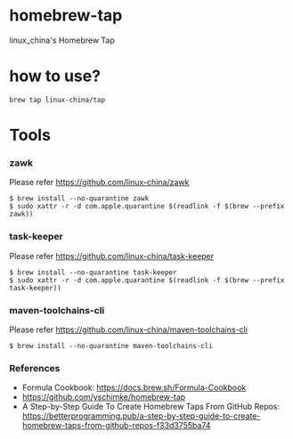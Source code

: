 homebrew-tap
==================

linux_china's Homebrew Tap

# how to use?

```shell
brew tap linux-china/tap
```

# Tools

### zawk

Please refer https://github.com/linux-china/zawk

```shell
$ brew install --no-quarantine zawk
$ sudo xattr -r -d com.apple.quarantine $(readlink -f $(brew --prefix zawk))
```

### task-keeper

Please refer https://github.com/linux-china/task-keeper

```shell
$ brew install --no-quarantine task-keeper
$ sudo xattr -r -d com.apple.quarantine $(readlink -f $(brew --prefix task-keeper))
```

### maven-toolchains-cli

Please refer https://github.com/linux-china/maven-toolchains-cli

```shell
$ brew install --no-quarantine maven-toolchains-cli
```

### References

* Formula Cookbook: https://docs.brew.sh/Formula-Cookbook
* https://github.com/yschimke/homebrew-tap
* A Step-by-Step Guide To Create Homebrew Taps From GitHub
  Repos: https://betterprogramming.pub/a-step-by-step-guide-to-create-homebrew-taps-from-github-repos-f33d3755ba74
